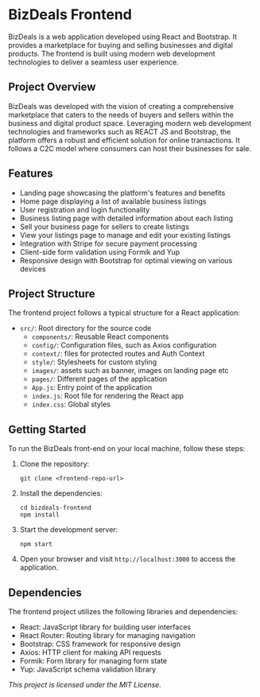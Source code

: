 <h1>BizDeals Frontend</h1>

<p>BizDeals is a web application developed using React and Bootstrap. It provides a marketplace for buying and selling businesses and digital products. The frontend is built using modern web development technologies to deliver a seamless user experience.</p>

<h2>Project Overview</h2>

<p>BizDeals was developed with the vision of creating a comprehensive marketplace that caters to the needs of buyers and sellers within the business and digital product space. Leveraging modern web development technologies and frameworks such as REACT JS and Bootstrap, the platform offers a robust and efficient solution for online transactions. It follows a C2C model where consumers can host their businesses for sale.</p>

<h2>Features</h2>

<ul>
  <li>Landing page showcasing the platform's features and benefits</li>
  <li>Home page displaying a list of available business listings</li>
  <li>User registration and login functionality</li>
  <li>Business listing page with detailed information about each listing</li>
  <li>Sell your business page for sellers to create listings</li>
  <li>View your listings page to manage and edit your existing listings</li>
  <li>Integration with Stripe for secure payment processing</li>
  <li>Client-side form validation using Formik and Yup</li>
  <li>Responsive design with Bootstrap for optimal viewing on various devices</li>
</ul>

<h2>Project Structure</h2>

<p>The frontend project follows a typical structure for a React application:</p>

<ul>
  <li><code>src/</code>: Root directory for the source code
    <ul>
      <li><code>components/</code>: Reusable React components</li>
      <li><code>config/</code>: Configuration files, such as Axios configuration</li>
      <li><code>context/</code>: files for protected routes and Auth Context</li>
      <li><code>style/</code>: Stylesheets for custom styling</li>
      <li><code>images/</code>: assets such as banner, images on landing page etc</li>
      <li><code>pages/</code>: Different pages of the application</li>
      <li><code>App.js</code>: Entry point of the application</li>
      <li><code>index.js</code>: Root file for rendering the React app</li>
      <li><code>index.css</code>: Global styles</li>
    </ul>
  </li>
</ul>

<h2>Getting Started</h2>

<p>To run the BizDeals front-end on your local machine, follow these steps:</p>

<ol>
  <li>Clone the repository:</li>

  <pre><code>git clone &lt;frontend-repo-url&gt;</code></pre>

  <li>Install the dependencies:</li>

  <pre><code>cd bizdeals-frontend
npm install</code></pre>

  <li>Start the development server:</li>

  <pre><code>npm start</code></pre>

  <li>Open your browser and visit <code>http://localhost:3000</code> to access the application.</li>
</ol>

<h2>Dependencies</h2>

<p>The frontend project utilizes the following libraries and dependencies:</p>

<ul>
  <li>React: JavaScript library for building user interfaces</li>
  <li>React Router: Routing library for managing navigation</li>
  <li>Bootstrap: CSS framework for responsive design</li>
  <li>Axios: HTTP client for making API requests</li>
  <li>Formik: Form library for managing form state</li>
  <li>Yup: JavaScript schema validation library</li>
</ul>

<p><em>This project is licensed under the MIT License.</em></p>
